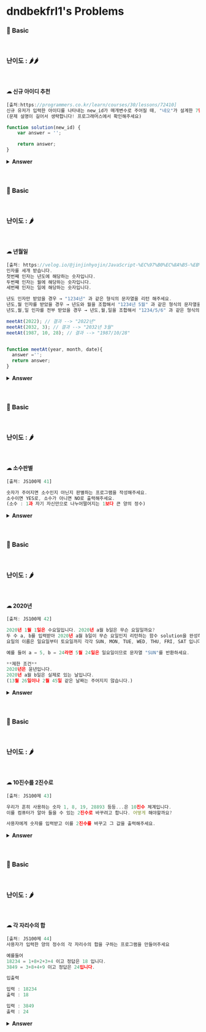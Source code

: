 # dndbekfrl1's Problems

### 🎁 Basic

<br>

### 난이도 : 🌶🌶

<br>

#### ☁︎ 신규 아이디 추천

```javascript
[출처:https://programmers.co.kr/learn/courses/30/lessons/72410]
신규 유저가 입력한 아이디를 나타내는 new_id가 매개변수로 주어질 때, "네오"가 설계한 7단계의 처리 과정을 거친 후의 추천 아이디를 return 하도록 solution 함수를 완성해 주세요.
(문제 설명이 길어서 생략합니다! 프로그래머스에서 확인해주세요)

function solution(new_id) {
    var answer = '';

    return answer;
}
```

<details><summary><b>Answer</b></summary>

<p>

```javascript
이번 문제로 정규식을 알아봤습니다.

다른 사람 풀이
function solution(new_id) {
    const answer = new_id
        .toLowerCase()
        .replace(/[^\w-_.]/g, '')
        .replace(/\.{2,}/g, '.')
        .replace(/^\.|\.$/g, '')
        .replace(/^$/, 'a')
        .slice(0, 15).replace(/\.$/, '');
    const len = answer.length;
    return len > 2 ? answer : answer + answer.charAt(len - 1).repeat(3 - len);
}

다음 사이트에서 정규식을 이해하기 좋습니다.
[https://regexr.com/]

/[^\w-_.]/g -> 알파벳 소문자 숫자 빼기 밑줄 마침표를 제외한 모든 문자를 제거
^ : 제외
\w : word를 표현. 알파벳 + 숫자 + _
- : [\w-_.] \w와 _.
g : Global - 문자열 내의 모든 패턴을 찾음

/\.{2,}/g -> 마침표(.)가 2번 이상 연속된 부분을 하나의 마침표로 변경
\. : .이 포함
{2,} : 2개 이상
g : Global - 문자열 내의 모든 패턴을 찾음

/^\.|\.$/g -> 마침표(.)가 처음 또는 끝에 위치
^\. : .으로 시작
\.$ : .으로 끝

/^$/ -> 빈 문자열

```

</p>
</details>

<br>
<br>

### 🎁 Basic

<br>

### 난이도 : 🌶

<br>

#### ☁︎ 년월일

```javascript
[출처: https://velog.io/@jinjinhyojin/JavaScript-%EC%97%B0%EC%8A%B5-%EB%AC%B8%EC%A0%9C]
인자를 세개 받습니다.
첫번째 인자는 년도에 해당하는 숫자입니다.
두번째 인자는 월에 해당하는 숫자입니다.
세번째 인자는 일에 해당하는 숫자입니다.

년도 인자만 받았을 경우 → "1234년" 과 같은 형식의 문자열을 리턴 해주세요.
년도,월 인자를 받았을 경우 → 년도와 월을 조합해서 "1234년 5월" 과 같은 형식의 문자열을 리턴 해주세요.
년도,월,일 인자를 전부 받았을 경우 → 년도,월,일을 조합해서 "1234/5/6" 과 같은 형식의 문자열을 리턴 해주세요.

meetAt(2022); // 결과 --> "2022년"
meetAt(2032, 3); // 결과 --> "2032년 3월"
meetAt(1987, 10, 28); // 결과 --> "1987/10/28"


function meetAt(year, month, date){
  answer ='';
  return answer;
}

```

<details><summary><b>Answer</b></summary>

<p>

```javascript
//작성한 답
function meetAt(year, month, date) {
  if (year && month && date) {
    answer = year + "/" + month + "/" + date;
  } else if (year && month) {
    answer = year + "년 " + month + "월";
  } else {
    answer = year + "년";
  }
  return answer;
}

//작성자 답
function meetAt(year, month, date) {
  let todayYear = year;
  let todayMonth = month;
  let todayDate = date;

  if (todayDate) {
    return `${todayYear}/${todayMonth}/${todayDate}`;
  }
  if (todayMonth) {
    return `${todayYear}년 ${todayMonth}월`;
  }
  if (todayYear) {
    return `${todayYear}년`;
  }
}
// ✅ Date 를 먼저 해야만 하는 이유는 ?
// 위에서 아래로 계산하니까 빡빡한 조건을 위로 (정확한 조건 )
// if ()가 true라면, 진실이라면
```

</p>
</details>

<br>
<br>

### 🎁 Basic

<br>

### 난이도 : 🌶

<br>

#### ☁︎ 소수판별

```javascript
[출처: JS100제 41]

숫자가 주어지면 소수인지 아닌지 판별하는 프로그램을 작성해주세요.
소수이면 YES로, 소수가 아니면 NO로 출력해주세요.
(소수 : 1과 자기 자신만으로 나누어떨어지는 1보다 큰 양의 정수)
```

<details><summary><b>Answer</b></summary>

<p>

```javascript
//작성한 답
제곱근 이용해 풀이

function solution(num) {
  answer = "YES";
  if (num === 2) return answer;

  for (let i = 2; i < Math.floor(Math.sqrt(num)); i++) {
    if (num % i === 0) {
      answer = "No";
      return answer;
    }
  }
  return answer;
}

//답안
const num = prompt("숫자를 입력하세요.");

function check_prime(num) {
  for (let i = 2; i < num; i++) {
    const result = num % i;
    if (result === 0) {
      console.log("NO");
      return false;
    }
  }
  if (num === 1) {
    console.log("NO");
    return;
  }
  console.log("YES");
}

check_prime(num);
```

</p>
</details>

<br>
<br>

### 🎁 Basic

<br>

### 난이도 : 🌶

<br>

#### ☁︎ 2020년

```javascript
[출처: JS100제 42]

2020년 1월 1일은 수요일입니다. 2020년 a월 b일은 무슨 요일일까요?
두 수 a, b를 입력받아 2020년 a월 b일이 무슨 요일인지 리턴하는 함수 solution을 완성하세요.
요일의 이름은 일요일부터 토요일까지 각각 SUN, MON, TUE, WED, THU, FRI, SAT 입니다.

예를 들어 a = 5, b = 24라면 5월 24일은 일요일이므로 문자열 "SUN"를 반환하세요.

**제한 조건**
2020년은 윤년입니다.
2020년 a월 b일은 실제로 있는 날입니다.
(13월 26일이나 2월 45일 같은 날짜는 주어지지 않습니다.)
```

<details><summary><b>Answer</b></summary>

<p>

```javascript
//작성한 답
function solution(month, day) {
  const week = ["SUN", "MON", "TUE", "WED", "THU", "RFI", "SAT"];
  const date = new Date();
  date.setYear(2020);
  date.setMonth(1);
  date.setDate(1);

  return week[date.getDay()];
}

//답안
const month = prompt("월을 입력하세요.");
const date = prompt("일을 입력하세요.");

function solution(a, b) {
  const day = ["SUN", "MON", "TUE", "WED", "THU", "FRI", "SAT"];

  const x = new Date("2020-" + a + "-" + b);
  return day[x.getDay()];
}
console.log(solution(month, date));
```

</p>
</details>

<br>
<br>

### 🎁 Basic

<br>

### 난이도 : 🌶

<br>

#### ☁︎ 10진수를 2진수로

```javascript
[출처: JS100제 43]

우리가 흔히 사용하는 숫자 1, 8, 19, 28893 등등...은 10진수 체계입니다.
이를 컴퓨터가 알아 들을 수 있는 2진수로 바꾸려고 합니다. 어떻게 해야할까요?

사용자에게 숫자를 입력받고 이를 2진수를 바꾸고 그 값을 출력해주세요.


```

<details><summary><b>Answer</b></summary>

<p>

```javascript
//작성한 답
function solve(n) {
  let answer = [];
  let res = "";

  while (n > 0) {
    answer.push(n % 2);
    n = parseInt(n / 2);
  }
  answer.reverse();

  for (let i = 0; i < answer.length; i++) {
    res += answer[i];
  }
  return res;
}

let n = prompt("숫자를 입력하세요");
solve(n);

//답안
let a = prompt("10진수를 입력해주세요.");
let b = [];
let result = "";

while (a) {
  b.push(a % 2);
  a = parseInt(a / 2, 10);
}
b.reverse();

b.forEach((n) => {
  result += n;
});

console.log(result);
```

</p>
</details>

<br>
<br>

### 🎁 Basic

<br>

### 난이도 : 🌶

<br>

#### ☁︎ 각 자리수의 합

```javascript
[출처: JS100제 44]
사용자가 입력한 양의 정수의 각 자리수의 합을 구하는 프로그램을 만들어주세요

예를들어
18234 = 1+8+2+3+4 이고 정답은 18 입니다.
3849 = 3+8+4+9 이고 정답은 24입니다.

입출력

입력 : 18234
출력 : 18

입력 : 3849
출력 : 24

```

<details><summary><b>Answer</b></summary>

<p>

```javascript
//작성한 답
function solution(n) {
  let answer = 0;
  while (n > 0) {
    answer += n % 10;
    n = Math.floor(n / 10);
  }
  console.log(answer);
}

let n = prompt("숫자를 입력하세요");
solution(n);

//답안
let n = prompt("숫자를 입력하세요.");
let sum = 0;

while (n !== 0) {
  sum += n % 10;
  n = Math.floor(n / 10);
}

console.log(sum);
```

</p>
</details>

<br>
<br>
